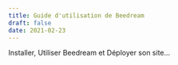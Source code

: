 ```yaml
---
title: Guide d'utilisation de Beedream
draft: false 
date: 2021-02-23 
---
```

Installer, Utiliser Beedream et Déployer son site...
<!--more-->
